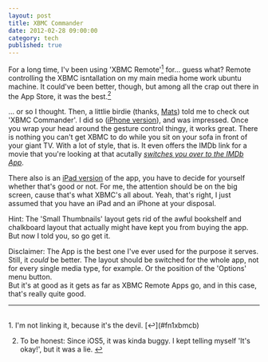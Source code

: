 ```yaml
---
layout: post
title: XBMC Commander
date: 2012-02-28 09:00:00
category: tech
published: true
---
```

For a long time, I'v been using 'XBMC Remote'[<sup id="fn1xbmcb">1</sup>](#fnxbmc1) for... guess what? Remote controlling the XBMC isntallation on my main media home work ubuntu machine. It could've been better, though, but among all the crap out there in the App Store, it was the best.[<sup id="fn2xbmcb">2</sup>](#fnxbmc2)

... or so I thought. Then, a littlie birdie (thanks, [Mats](https://twitter.com/matspetersen)) told me to check out 'XBMC Commander'. I did so ([iPhone version](http://www.google.de/url?sa=t&rct=j&q=xbmc%20commander%20app%20store%20iphone&source=web&cd=3&ved=0CEAQFjAC&url=http%3A%2F%2Fitunes.apple.com%2Fus%2Fapp%2Fxbmc-commander-iphone-edition%2Fid427165521%3Fmt%3D8&ei=nw1IT4vmA8T74QTV75DlDg&usg=AFQjCNGeNnQX5KXc3YPH2WQwQMoyDuuhuA)), and was impressed. Once you wrap your head around the gesture control thingy, it works great. There is nothing you can't get XBMC to do while you sit on your sofa in front of your giant TV. With a lot of style, that is. It even offers the IMDb link for a movie that you're looking at that acutally [*switches you over to the IMDb App*](http://ragefac.es/137). 

There also is an [iPad version](http://www.google.de/url?sa=t&rct=j&q=xbmc%20commander%20ipad%20app%20store&source=web&cd=1&ved=0CDAQFjAA&url=http%3A%2F%2Fitunes.apple.com%2Fde%2Fapp%2Fxbmc-commander%2Fid401852518%3Fmt%3D8&ei=uA9IT8GfKoPR4QS-9pnWDg&usg=AFQjCNGaO8Ws5hq0_saiWUf-61Cl95VPrg) of the app, you have to decide for yourself whether that's good or not. For me, the attention should be on the big screen, cause that's what XBMC's all about. Yeah, that's right, I just assumed that you have an iPad and an iPhone at your disposal. 

Hint: The 'Small Thumbnails' layout gets rid of the awful bookshelf and chalkboard layout that actually might have kept you from buying the app. But now I told you, so go get it.

Disclaimer: The App is the best one I've ever used for the purpose it serves. Still, it *could* be better. The layout should be switched for the whole app, not for every single media type, for example. Or the position of the 'Options' menu button.  
But it's at good as it gets as far as XBMC Remote Apps go, and in this case, that's really quite good.



---
<br>
1. <span id="fn1xbmc">I'm not linking it, because it's the devil.</span> [&#8617;](#fn1xbmcb)

2. <span id="fn2xbmc">To be honest: Since iOS5, it was kinda buggy. I kept telling myself 'It's okay!', but it was a lie.</span> [&#8617;](#fn2xbmcb)

